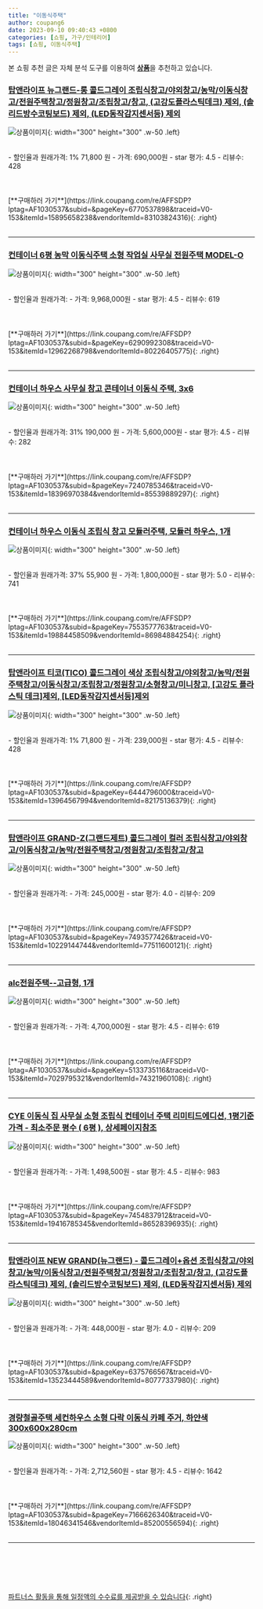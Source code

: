 ```yaml
---
title: "이동식주택"
author: coupang6
date: 2023-09-10 09:40:43 +0800
categories: [쇼핑, 가구/인테리어]
tags: [쇼핑, 이동식주택]
---
```


본 쇼핑 추천 글은 자체 분석 도구를 이용하여 [**상품**](https://link.coupang.com/a/bao1ui)을 추천하고 있습니다.

### [탑앤라이프 뉴그랜드-롱 콜드그레이 조립식창고/야외창고/농막/이동식창고/전원주택창고/정원창고/조립창고/창고, (고강도플라스틱데크) 제외, (솔리드방수코팅보드) 제외, (LED동작감지센서등) 제외](https://link.coupang.com/re/AFFSDP?lptag=AF1030537&subid=&pageKey=6770537898&traceid=V0-153&itemId=15895658238&vendorItemId=83103824316)

![상품이미지](https://thumbnail10.coupangcdn.com/thumbnails/remote/230x230ex/image/vendor_inventory/2b68/8bd5958470e2e7379c658eb5f3e31a0446a33399f17399c002bdd58c322e.jpg){: width="300" height="300" .w-50 .left}


<br>
- 할인율과 원래가격: 1%  71,800   원
- 가격: 690,000원
- star 평가: 4.5
- 리뷰수: 428
<br>
<br>
<br>
<br>
[**구매하러 가기**](https://link.coupang.com/re/AFFSDP?lptag=AF1030537&subid=&pageKey=6770537898&traceid=V0-153&itemId=15895658238&vendorItemId=83103824316){: .right}
<br>
<br>

---

### [컨테이너 6평 농막 이동식주택 소형 작업실 사무실 전원주택 MODEL-O](https://link.coupang.com/re/AFFSDP?lptag=AF1030537&subid=&pageKey=6290992308&traceid=V0-153&itemId=12962268798&vendorItemId=80226405775)

![상품이미지](https://thumbnail8.coupangcdn.com/thumbnails/remote/230x230ex/image/vendor_inventory/88e0/ca07d15cc8914d2d3bee95896217d74f966e584f6c4bd7b71e7a098c975e.png){: width="300" height="300" .w-50 .left}


<br>
- 할인율과 원래가격: 
- 가격: 9,968,000원
- star 평가: 4.5
- 리뷰수: 619
<br>
<br>
<br>
<br>
[**구매하러 가기**](https://link.coupang.com/re/AFFSDP?lptag=AF1030537&subid=&pageKey=6290992308&traceid=V0-153&itemId=12962268798&vendorItemId=80226405775){: .right}
<br>
<br>

---

### [컨테이너 하우스 사무실 창고 콘테이너 이동식 주택, 3x6](https://link.coupang.com/re/AFFSDP?lptag=AF1030537&subid=&pageKey=7240785346&traceid=V0-153&itemId=18396970384&vendorItemId=85539889297)

![상품이미지](https://thumbnail10.coupangcdn.com/thumbnails/remote/230x230ex/image/vendor_inventory/33c7/774bb1045938c220a07493456e101fb5dc073a3aa241749e69066c5d2a29.jpg){: width="300" height="300" .w-50 .left}


<br>
- 할인율과 원래가격: 31%  190,000   원
- 가격: 5,600,000원
- star 평가: 4.5
- 리뷰수: 282
<br>
<br>
<br>
<br>
[**구매하러 가기**](https://link.coupang.com/re/AFFSDP?lptag=AF1030537&subid=&pageKey=7240785346&traceid=V0-153&itemId=18396970384&vendorItemId=85539889297){: .right}
<br>
<br>

---

### [컨테이너 하우스 이동식 조립식 창고 모듈러주택, 모듈러 하우스, 1개](https://link.coupang.com/re/AFFSDP?lptag=AF1030537&subid=&pageKey=7553577763&traceid=V0-153&itemId=19884458509&vendorItemId=86984884254)

![상품이미지](https://thumbnail10.coupangcdn.com/thumbnails/remote/230x230ex/image/vendor_inventory/f341/573b8d5c4b90cfa86ede3cb93786c0dfb838baea166726ea960611bacc8c.jpg){: width="300" height="300" .w-50 .left}


<br>
- 할인율과 원래가격: 37%  55,900   원
- 가격: 1,800,000원
- star 평가: 5.0
- 리뷰수: 741
<br>
<br>
<br>
<br>
[**구매하러 가기**](https://link.coupang.com/re/AFFSDP?lptag=AF1030537&subid=&pageKey=7553577763&traceid=V0-153&itemId=19884458509&vendorItemId=86984884254){: .right}
<br>
<br>

---

### [탑앤라이프 티코(TICO) 콜드그레이 색상 조립식창고/야외창고/농막/전원주택창고/이동식창고/조립창고/정원창고/소형창고/미니창고, [고강도 플라스틱 데크]제외, [LED동작감지센서등]제외](https://link.coupang.com/re/AFFSDP?lptag=AF1030537&subid=&pageKey=6444796000&traceid=V0-153&itemId=13964567994&vendorItemId=82175136379)

![상품이미지](https://thumbnail8.coupangcdn.com/thumbnails/remote/230x230ex/image/vendor_inventory/e9c2/fa3feaa85e82821cca553af0f5b0a5b503978370513d28c7322ec66e78ea.jpg){: width="300" height="300" .w-50 .left}


<br>
- 할인율과 원래가격: 1%  71,800   원
- 가격: 239,000원
- star 평가: 4.5
- 리뷰수: 428
<br>
<br>
<br>
<br>
[**구매하러 가기**](https://link.coupang.com/re/AFFSDP?lptag=AF1030537&subid=&pageKey=6444796000&traceid=V0-153&itemId=13964567994&vendorItemId=82175136379){: .right}
<br>
<br>

---

### [탑앤라이프 GRAND-Z(그랜드제트) 콜드그레이 컬러 조립식창고/야외창고/이동식창고/농막/전원주택창고/정원창고/조립창고/창고](https://link.coupang.com/re/AFFSDP?lptag=AF1030537&subid=&pageKey=7493577426&traceid=V0-153&itemId=10229144744&vendorItemId=77511600121)

![상품이미지](https://thumbnail10.coupangcdn.com/thumbnails/remote/230x230ex/image/vendor_inventory/6f6a/386c3a78827c94f026e70bf22dfb34ff128ff88fb5b7a891f0c46c1fd83c.jpg){: width="300" height="300" .w-50 .left}


<br>
- 할인율과 원래가격: 
- 가격: 245,000원
- star 평가: 4.0
- 리뷰수: 209
<br>
<br>
<br>
<br>
[**구매하러 가기**](https://link.coupang.com/re/AFFSDP?lptag=AF1030537&subid=&pageKey=7493577426&traceid=V0-153&itemId=10229144744&vendorItemId=77511600121){: .right}
<br>
<br>

---

### [alc전원주택--고급형, 1개](https://link.coupang.com/re/AFFSDP?lptag=AF1030537&subid=&pageKey=5133735116&traceid=V0-153&itemId=7029795321&vendorItemId=74321960108)

![상품이미지](https://thumbnail8.coupangcdn.com/thumbnails/remote/230x230ex/image/vendor_inventory/3833/b39be1620d82b511b47252adaabb134953faa60c65bf43ee47f615a31870.jpg){: width="300" height="300" .w-50 .left}


<br>
- 할인율과 원래가격: 
- 가격: 4,700,000원
- star 평가: 4.5
- 리뷰수: 619
<br>
<br>
<br>
<br>
[**구매하러 가기**](https://link.coupang.com/re/AFFSDP?lptag=AF1030537&subid=&pageKey=5133735116&traceid=V0-153&itemId=7029795321&vendorItemId=74321960108){: .right}
<br>
<br>

---

### [CYE 이동식 집 사무실 소형 조립식 컨테이너 주택 리미티드에디션, 1평기준 가격 - 최소주문 평수 ( 6평 ), 상세페이지참조](https://link.coupang.com/re/AFFSDP?lptag=AF1030537&subid=&pageKey=7454837912&traceid=V0-153&itemId=19416785345&vendorItemId=86528396935)

![상품이미지](https://thumbnail8.coupangcdn.com/thumbnails/remote/230x230ex/image/vendor_inventory/a0e5/40831dfdb0d9ff3d44b4101ff5dd3d8a102554656caa2b732f2425b9b4ed.png){: width="300" height="300" .w-50 .left}


<br>
- 할인율과 원래가격: 
- 가격: 1,498,500원
- star 평가: 4.5
- 리뷰수: 983
<br>
<br>
<br>
<br>
[**구매하러 가기**](https://link.coupang.com/re/AFFSDP?lptag=AF1030537&subid=&pageKey=7454837912&traceid=V0-153&itemId=19416785345&vendorItemId=86528396935){: .right}
<br>
<br>

---

### [탑앤라이프 NEW GRAND(뉴그랜드) - 콜드그레이+옵션 조립식창고/야외창고/농막/이동식창고/전원주택창고/정원창고/조립창고/창고, (고강도플라스틱데크) 제외, (솔리드방수코팅보드) 제외, (LED동작감지센서등) 제외](https://link.coupang.com/re/AFFSDP?lptag=AF1030537&subid=&pageKey=6375766567&traceid=V0-153&itemId=13523444589&vendorItemId=80777337980)

![상품이미지](https://thumbnail9.coupangcdn.com/thumbnails/remote/230x230ex/image/vendor_inventory/f076/668cc85966d3bc939747f7a867c96a2fa115fabc5418d57c83ec4076df7b.jpg){: width="300" height="300" .w-50 .left}


<br>
- 할인율과 원래가격: 
- 가격: 448,000원
- star 평가: 4.0
- 리뷰수: 209
<br>
<br>
<br>
<br>
[**구매하러 가기**](https://link.coupang.com/re/AFFSDP?lptag=AF1030537&subid=&pageKey=6375766567&traceid=V0-153&itemId=13523444589&vendorItemId=80777337980){: .right}
<br>
<br>

---

### [경량철골주택 세컨하우스 소형 다락 이동식 카페 주거, 하얀색300x600x280cm](https://link.coupang.com/re/AFFSDP?lptag=AF1030537&subid=&pageKey=7166626340&traceid=V0-153&itemId=18046341546&vendorItemId=85200556594)

![상품이미지](https://thumbnail9.coupangcdn.com/thumbnails/remote/230x230ex/image/vendor_inventory/e079/56e0f27dca58d4d7bea70b837bbef9758dd4adefdf128b3ab2b748197309.jpg){: width="300" height="300" .w-50 .left}


<br>
- 할인율과 원래가격: 
- 가격: 2,712,560원
- star 평가: 4.5
- 리뷰수: 1642
<br>
<br>
<br>
<br>
[**구매하러 가기**](https://link.coupang.com/re/AFFSDP?lptag=AF1030537&subid=&pageKey=7166626340&traceid=V0-153&itemId=18046341546&vendorItemId=85200556594){: .right}
<br>
<br>

---
<br><br><br><br><br> [파트너스 활동을 통해 일정액의 수수료를 제공받을 수 있습니다](https://link.coupang.com/a/bao1ui){: .right}